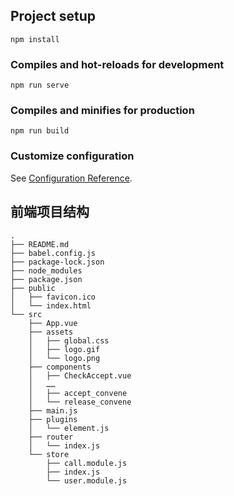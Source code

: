 ## Project setup
```
npm install
```

### Compiles and hot-reloads for development
```
npm run serve
```

### Compiles and minifies for production
```
npm run build
```

### Customize configuration
See [Configuration Reference](https://cli.vuejs.org/config/).

## 前端项目结构

```
.
├── README.md
├── babel.config.js
├── package-lock.json
├── node_modules
├── package.json
├── public
│   ├── favicon.ico
│   └── index.html
└── src
    ├── App.vue
    ├── assets
    │   ├── global.css
    │   ├── logo.gif
    │   └── logo.png
    ├── components
    │   ├── CheckAccept.vue
    │   ……
    │   ├── accept_convene
    │   └── release_convene
    ├── main.js
    ├── plugins
    │   └── element.js
    ├── router
    │   └── index.js
    └── store
        ├── call.module.js
        ├── index.js
        └── user.module.js
```

